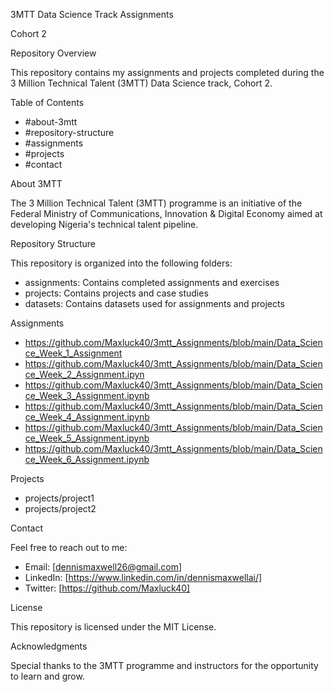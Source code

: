 3MTT Data Science Track Assignments


Cohort 2


Repository Overview


This repository contains my assignments and projects completed during the 3 Million Technical Talent (3MTT) Data Science track, Cohort 2.


Table of Contents


- #about-3mtt
- #repository-structure
- #assignments
- #projects
- #contact


About 3MTT


The 3 Million Technical Talent (3MTT) programme is an initiative of the Federal Ministry of Communications, Innovation & Digital Economy aimed at developing Nigeria's technical talent pipeline.


Repository Structure


This repository is organized into the following folders:


- assignments: Contains completed assignments and exercises
- projects: Contains projects and case studies
- datasets: Contains datasets used for assignments and projects


Assignments

- https://github.com/Maxluck40/3mtt_Assignments/blob/main/Data_Science_Week_1_Assignment
- https://github.com/Maxluck40/3mtt_Assignments/blob/main/Data_Science_Week_2_Assignment.ipyn
- https://github.com/Maxluck40/3mtt_Assignments/blob/main/Data_Science_Week_3_Assignment.ipynb
- https://github.com/Maxluck40/3mtt_Assignments/blob/main/Data_Science_Week_4_Assignment.ipynb
- https://github.com/Maxluck40/3mtt_Assignments/blob/main/Data_Science_Week_5_Assignment.ipynb
- https://github.com/Maxluck40/3mtt_Assignments/blob/main/Data_Science_Week_6_Assignment.ipynb




Projects

- projects/project1
- projects/project2


Contact


Feel free to reach out to me:


- Email: [dennismaxwell26@gmail.com]
- LinkedIn: [https://www.linkedin.com/in/dennismaxwellai/]
- Twitter: [https://github.com/Maxluck40]


License


This repository is licensed under the MIT License.


Acknowledgments


Special thanks to the 3MTT programme and instructors for the opportunity to learn and grow.

